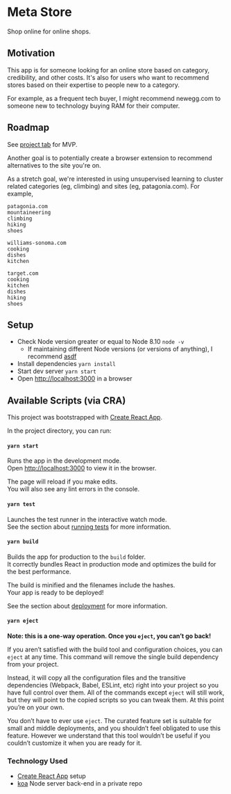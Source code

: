 # Meta Store

Shop online for online shops.

## Motivation

This app is for someone looking for an online store based on category, credibility, and other costs. It's also for users who want to recommend stores based on their expertise to people new to a category.

For example, as a frequent tech buyer, I might recommend newegg.com to someone new to technology buying RAM for their computer.

## Roadmap

See [project tab](https://github.com/JackHowa/meta-store-frontend/projects/3) for MVP.

Another goal is to potentially create a browser extension to recommend alternatives to the site you're on.

As a stretch goal, we're interested in using unsupervised learning to cluster related categories (eg, climbing) and sites (eg, patagonia.com). For example,

```
patagonia.com
mountaineering
climbing
hiking
shoes

williams-sonoma.com
cooking
dishes
kitchen

target.com
cooking
kitchen
dishes
hiking
shoes
```

## Setup

- Check Node version greater or equal to Node 8.10 `node -v`
  - If maintaining different Node versions (or versions of anything), I recommend [asdf](https://github.com/asdf-vm/asdf)
- Install dependencies `yarn install`
- Start dev server `yarn start`
- Open [http://localhost:3000](http://localhost:3000) in a browser

## Available Scripts (via CRA)

This project was bootstrapped with [Create React App](https://github.com/facebook/create-react-app).

In the project directory, you can run:

#### `yarn start`

Runs the app in the development mode.<br />
Open [http://localhost:3000](http://localhost:3000) to view it in the browser.

The page will reload if you make edits.<br />
You will also see any lint errors in the console.

#### `yarn test`

Launches the test runner in the interactive watch mode.<br />
See the section about [running tests](https://facebook.github.io/create-react-app/docs/running-tests) for more information.

#### `yarn build`

Builds the app for production to the `build` folder.<br />
It correctly bundles React in production mode and optimizes the build for the best performance.

The build is minified and the filenames include the hashes.<br />
Your app is ready to be deployed!

See the section about [deployment](https://facebook.github.io/create-react-app/docs/deployment) for more information.

#### `yarn eject`

**Note: this is a one-way operation. Once you `eject`, you can’t go back!**

If you aren’t satisfied with the build tool and configuration choices, you can `eject` at any time. This command will remove the single build dependency from your project.

Instead, it will copy all the configuration files and the transitive dependencies (Webpack, Babel, ESLint, etc) right into your project so you have full control over them. All of the commands except `eject` will still work, but they will point to the copied scripts so you can tweak them. At this point you’re on your own.

You don’t have to ever use `eject`. The curated feature set is suitable for small and middle deployments, and you shouldn’t feel obligated to use this feature. However we understand that this tool wouldn’t be useful if you couldn’t customize it when you are ready for it.

### Technology Used

- [Create React App](https://create-react-app.dev/) setup
- [koa](https://koajs.com/) Node server back-end in a private repo
